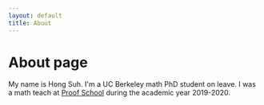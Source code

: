 ```yaml
---
layout: default
title: About
---
```

# About page

My name is Hong Suh. I'm a UC Berkeley math PhD student on leave. I was a math teach at [Proof School](http://www.proofschool.org) during the academic year 2019-2020.
